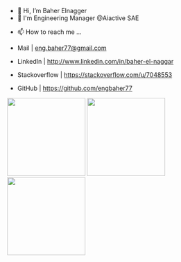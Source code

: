 - 👋 Hi, I’m Baher Elnagger
- 🌱 I'm Engineering Manager @Aiactive SAE
<!-- - 👀 I’m interested in ...
- 🌱 I’m currently learning ...
- 💞️ I’m looking to collaborate on ... -->
- 📫 How to reach me ...

- Mail | eng.baher77@gmail.com
- LinkedIn |  http://www.linkedin.com/in/baher-el-naggar
- Stackoverflow |   https://stackoverflow.com/u/7048553
- GitHub |    https://github.com/engbaher77


<!---
engbaher77/engbaher77 is a ✨ special ✨ repository because its `README.md` (this file) appears on your GitHub profile.
You can click the Preview link to take a look at your changes.
--->

<p align="left">
  <p>
    <img height="180em" src="https://github-readme-stats-eight-theta.vercel.app/api?username=engbaher77&show_icons=true&theme=algolia&include_all_commits=true&count_private=true"/>
    <img height="180em" src="https://github-readme-stats-eight-theta.vercel.app/api/top-langs/?username=engbaher77&layout=compact&langs_count=8&theme=algolia"/>
    <img height="180em" src="https://github-profile-summary-cards.vercel.app/api/cards/profile-details/?username=engbaher77&layout=compact&langs_count=8&theme=algolia"/>
  </p>
</p>
